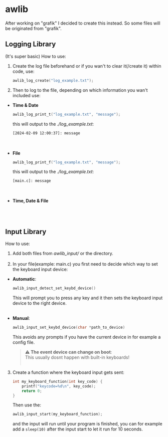 # awlib
After working on "grafik" I decided to create this instead. So some files will be originated from "grafik".

## Logging Library
(It's super basic)
How to use:
1. Create the log file beforehand or if you wan't to clear it(/create it) within code, use:
   ```c
   awlib_log_create("log_example.txt");
   ```
2. Then to log to the file, depending on which information you wan't included use:
 - **Time & Date**
   ```c
   awlib_log_print_t("log_example.txt", "message");
   ```
   this will output to the *./log_example.txt*:
   ```
   [2024-02-09 12:00:37]: message
   ```
   <br/><br/>
 - **File**
   ```c
   awlib_log_print_f("log_example.txt", "message");
   ```
   this will output to the *./log_example.txt*:
   ```
   [main.c]: message 
   ```
   <br/><br/>
 - **Time, Date & File**

<br/><br/>
## Input Library
How to use:
1. Add both files from *awlib_input/* or the directory.
<br/><br/>
2. In your file(example: main.c) you first need to decide which way to set the keyboard input device:
 - **Automatic**:
	```c
	awlib_input_detect_set_keybd_device()
	```
	This will prompt you to press any key and it then sets the keyboard input device to the right device.
<br/><br/>
 - **Manual**:
 	  ```c
 	awlib_input_set_keybd_device(char *path_to_device)
 	```
 	This avoids any prompts if you have the current device in for example a config file.
	
 	> **⚠️ The event device can change on boot**: <br/> This usually dosnt happen with built-in keyboards!
<br/><br/>

3. Create a function where the keyboard input gets sent:
	```c
	int my_keyboard_function(int key_code) {
		printf("keycode=%d\n", key_code);
		return 0;
	}
	```
	Then use the:
	```c
	awlib_input_start(my_keyboard_function);
	```
	and the input will run until your program is finished, you can for example add a `sleep(10)` after the input start to let it run for 10 seconds.
